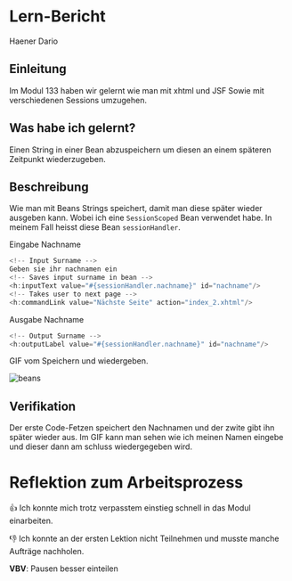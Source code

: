 # Lern-Bericht
Haener Dario

## Einleitung

Im Modul 133 haben wir gelernt wie man mit xhtml und JSF Sowie mit verschiedenen Sessions umzugehen.

## Was habe ich gelernt?

Einen String in einer Bean abzuspeichern um diesen an einem späteren Zeitpunkt wiederzugeben.

## Beschreibung

Wie man mit Beans Strings speichert, damit man diese später wieder ausgeben kann. Wobei ich eine `SessionScoped` Bean verwendet habe.
In meinem Fall heisst diese Bean `sessionHandler`.

Eingabe Nachname
```Java
<!-- Input Surname -->
Geben sie ihr nachnamen ein
<!-- Saves input surname in bean -->
<h:inputText value="#{sessionHandler.nachname}" id="nachname"/>
<!-- Takes user to next page -->
<h:commandLink value="Nächste Seite" action="index_2.xhtml"/>
```

Ausgabe Nachname
```Java
<!-- Output Surname -->
<h:outputLabel value="#{sessionHandler.nachname}" id="nachname"/>
```

GIF vom Speichern und wiedergeben.

![beans](https://user-images.githubusercontent.com/69902881/187161603-64471643-fac7-479c-918e-e58beea569b1.gif)

## Verifikation

Der erste Code-Fetzen speichert den Nachnamen und der zwite gibt ihn später wieder aus.
Im GIF kann man sehen wie ich meinen Namen eingebe und dieser dann am schluss wiedergegeben wird.

# Reflektion zum Arbeitsprozess

👍 Ich konnte mich trotz verpasstem einstieg schnell in das Modul einarbeiten.

👎 Ich konnte an der ersten Lektion nicht Teilnehmen und musste manche Aufträge nachholen. 

**VBV**: Pausen besser einteilen
